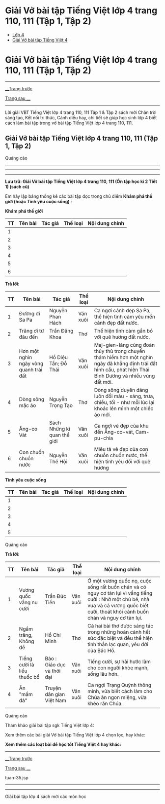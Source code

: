 # Giải Vở bài tập Tiếng Việt lớp 4 trang 110, 111 (Tập 1, Tập 2)

  * [Lớp 4](https://vietjack.com/series/lop-4.jsp)
  * [Giải Vở bài tập Tiếng Việt 4](https://vietjack.com/giai-vo-bai-tap-tieng-viet-4/index.jsp)



# Giải Vở bài tập Tiếng Việt lớp 4 trang 110, 111 (Tập 1, Tập 2)

* * *

[__Trang trước](https://vietjack.com/giai-vo-bai-tap-tieng-viet-4/tuan-35.jsp)

[Trang sau __](https://vietjack.com/giai-vo-bai-tap-tieng-viet-4/tuan-35.jsp)

* * *

Lời giải VBT Tiếng Việt lớp 4 trang 110, 111 Tập 1 & Tập 2 sách mới Chân trời sáng tạo, Kết nối tri thức, Cánh diều hay, chi tiết sẽ giúp học sinh lớp 4 biết cách làm bài tập trong vở bài tập Tiếng Việt lớp 4 trang 110, 111.

## Giải Vở bài tập Tiếng Việt lớp 4 trang 110, 111 (Tập 1, Tập 2)

Quảng cáo

* * *

* * *

* * *

**Lưu trữ: Giải Vở bài tập Tiếng Việt lớp 4 trang 110, 111 (Ôn tập học kì 2 Tiết 1) (sách cũ)**

Em hãy lập bảng thống kê các bài tập đọc trong chủ điểm **Khám phá thế giới (hoặc Tình yêu cuộc sống)** :

**Khám phá thế giới**

TT| Tên bài |  Tác giả|  Thể loại|  Nội dung chính  
---|---|---|---|---  
1 |  |  |  |   
2 |  |  |  |   
3 |  |  |  |   
4 |  |  |  |   
5 |  |  |  |   
6 |  |  |  |   
  
**Trả lời:**

TT| Tên bài |  Tác giả|  Thể loại|  Nội dung chính  
---|---|---|---|---  
1 | Đường đi Sa Pa | Nguyễn Phan Hách | Văn xuôi |  Ca ngợi cảnh đẹp Sa Pa, thể hiện tình cảm yêu mến cảnh đẹp đất nước.   
2 | Trăng ơi từ đâu đến | Trần Đăng Khoa | Thơ |  Thể hiện tình cảm gắn bó với quê hương đất nước.  
3 |  Hơn một nghìn ngày vòng quanh trái đất | Hồ Diệu Tẩn; Đỗ Thái | Văn xuôi | Maj-gien-lăng cùng đoàn thủy thủ trong chuyến thám hiểm hơn một nghìn ngày đã khẳng định trái đất hình cầu, phát hiện Thái Bình Dương và nhiều vùng đất mới.   
4 | Dòng sông mặc áo |  Nguyễn Trọng Tạo| Thơ | Dòng sông duyên dáng luôn đổi màu - sáng, trưa, chiều, tối - như mỗi lúc lại khoác lên mình một chiếc ảo mới.   
5 | Ăng-co Vát |  Sách Những kì quan thể giới | Văn xuôi | Ca ngợi vẻ đẹp của khu đền Ăng-co-vát, Cam-pu-chia   
6 |  Con chuồn chuồn nước| Nguyễn Thế Hội | Văn xuôi |  Miêu tả vẻ đẹp của con chuồn chuồn nước, thể hiện tình yêu đối với quê hương   
  
**Tình yêu cuộc sống**

TT| Tên bài |  Tác giả|  Thể loại|  Nội dung chính  
---|---|---|---|---  
1 |  |  |  |   
2 |  |  |  |   
3 |  |  |  |   
4 |  |  |  |   
5 |  |  |  |   
  
Quảng cáo

**Trả lời:**

TT| Tên bài |  Tác giả|  Thể loại|  Nội dung chính  
---|---|---|---|---  
1 | Vương quốc vắng nụ cười | Trần Đức Tiến | Văn xuôi |  Ở một vương quốc nọ, cuộc sống rất buồn chán và có nguy cơ tàn lụi vì vắng tiếng cười : Nhờ một chú bé, nhà vua và cả vương quốc biết cười, thoát khỏi cảnh buồn chán và nguy cơ tàn lụi.  
2 | Ngắm trăng, Không đề |  Hồ Chí Minh| Thơ|  Cả hai bài thơ được sáng tác trong những hoàn cảnh hết sức đặc biệt và đều thể hiện tinh thần lạc quan, yêu đời của Bác Hồ.  
3 | Tiếng cười là liều thuốc bổ | Báo : Giáo dục và thời đại | Văn xuôi | Tiếng cười, sự hài hước làm cho con người khỏe mạnh, sống lâu hơn.   
4 | Ăn "mầm đá" | Truyện dân gian Việt Nam |  Văn xuôi| Ca ngợi Trạng Quỳnh thông minh, vừa biết cách làm cho Chúa ăn ngon miệng, vừa khéo răn Chúa.   
  
Quảng cáo

Tham khảo giải bài tập sgk Tiếng Việt lớp 4:

Xem thêm các bài giải Vở bài tập Tiếng Việt lớp 4 chọn lọc, hay khác:

**Xem thêm các loạt bài để học tốt Tiếng Việt 4 hay khác:**

* * *

[__Trang trước](https://vietjack.com/giai-vo-bai-tap-tieng-viet-4/tuan-35.jsp)

[Trang sau __](https://vietjack.com/giai-vo-bai-tap-tieng-viet-4/tuan-35.jsp)

tuan-35.jsp

* * *

* * *

Giải bài tập lớp 4 sách mới các môn học
